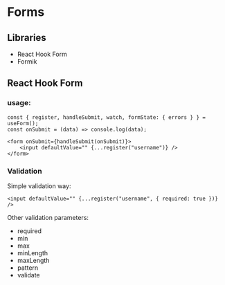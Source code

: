 
# Forms

## Libraries

* React Hook Form
* Formik

## React Hook Form

### usage: 

```
const { register, handleSubmit, watch, formState: { errors } } = useForm();
const onSubmit = (data) => console.log(data);
```
```
<form onSubmit={handleSubmit(onSubmit)}>
    <input defaultValue="" {...register("username")} />
</form>
```

### Validation 
Simple validation way:
```
<input defaultValue="" {...register("username", { required: true })} />
```
Other validation parameters:

* required
* min
* max
* minLength
* maxLength
* pattern
* validate